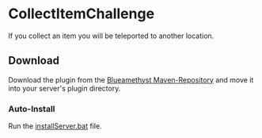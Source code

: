 # CollectItemChallenge
If you collect an item you will be teleported to another location.

## Download
Download the plugin from the [Blueamethyst Maven-Repository](https://maven.blueamethyst.me/releases/tech/marlonr/collectitemchallenge/1.1/collectitemchallenge-1.1.jar) and move it into your server's plugin directory.

### Auto-Install
Run the [installServer.bat](https://github.com/DinoMarlir/CollectItemChallenge/blob/master/installServer.bat) file.